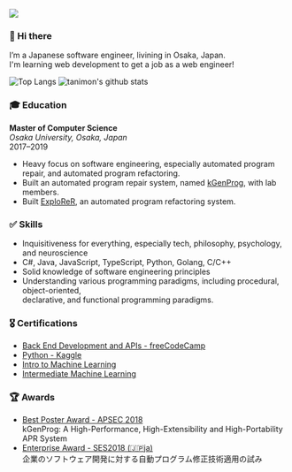 ![](https://komarev.com/ghpvc/?username=tanimon)


### 👋 Hi there

I’m a Japanese software engineer, livining in Osaka, Japan.  
I'm learning web development to get a job as a web engineer!

![Top Langs](https://github-readme-stats.vercel.app/api/top-langs/?username=tanimon&hide=css)
![tanimon's github stats](https://github-readme-stats.vercel.app/api?username=tanimon&show_icons=true&count_private=true&line_height=40)

### 🎓 Education
**Master of Computer Science**  
_Osaka University, Osaka, Japan_  
2017–2019

- Heavy focus on software engineering, especially automated program repair, and automated program refactoring.
- Built an automated program repair system, named [kGenProg](https://github.com/kusumotolab/kgenprog), with lab members.
- Built [ExploReR](https://github.com/a-tanikd/explorer), an automated program refactoring system.

### ✅ Skills
- Inquisitiveness for everything, especially tech, philosophy, psychology, and neuroscience
- C#, Java, JavaScript, TypeScript, Python, Golang, C/C++
- Solid knowledge of software engineering principles
- Understanding various programming paradigms, including procedural, object-oriented,  
  declarative, and functional programming paradigms.

### 🎖 Certifications
- [Back End Development and APIs - freeCodeCamp](https://www.freecodecamp.org/certification/tanimon/back-end-development-and-apis)
- [Python - Kaggle](https://www.kaggle.com/learn/certification/tanimon/python)
- [Intro to Machine Learning](https://www.kaggle.com/learn/certification/tanimon/intro-to-machine-learning)
- [Intermediate Machine Learning](https://www.kaggle.com/learn/certification/tanimon/intermediate-machine-learning)

### 🏆 Awards
- [Best Poster Award - APSEC 2018](http://www.apsec2018.org/)  
kGenProg: A High-Performance, High-Extensibility and High-Portability APR System
- [Enterprise Award - SES2018 (🇯🇵ja)](https://ses.sigse.jp/2018/)  
企業のソフトウェア開発に対する自動プログラム修正技術適用の試み
